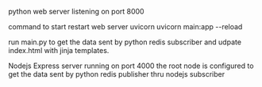 python web server listening on port 8000

command to start restart web server uvicorn 
uvicorn main:app --reload

run main.py to get the data sent by python redis subscriber and udpate index.html with jinja templates.


Nodejs
Express server running on port 4000 
the root node is configured to get the data sent by python redis publisher thru nodejs subscriber


